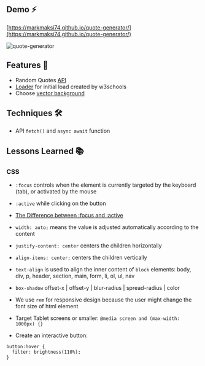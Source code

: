 ## Demo ⚡
[https://markmaksi74.github.io/quote-generator/](https://markmaksi74.github.io/quote-generator/)

![quote-generator](https://i.ibb.co/Bw4tHD9/quotes-generator.jpg)

## Features 🥁
- Random Quotes [API](https://type.fit/api/quotes)
- [Loader](https://www.w3schools.com/howto/howto_css_loader.asp) for initial load created by w3schools
- Choose [vector background](https://heropatterns.com/)

## Techniques 🛠
- API `fetch()` and `async await` function

## Lessons Learned 📚
### CSS
- `:focus` controls when the element is currently targeted by the keyboard (tab), or activated by the mouse

- `:active` while clicking on the button

- [The Difference between :focus and :active](https://stackoverflow.com/questions/1677990/what-is-the-difference-between-focus-and-active)

- `width: auto;` means the value is adjusted automatically according to the content

- `justify-content: center` centers the children horizontally

- `align-items: center;` centers the children vertically

- `text-align` is used to align the inner content of `block` elements: body, div, p, header, section, main, form, li, ol, ul, nav

- `box-shadow` offset-x | offset-y | blur-radius | spread-radius | color

- We use `rem` for responsive design because the user might change the font size of html element

- Target Tablet screens or smaller: `@media screen and (max-width: 1000px) {}`

- Create an interactive button:
```
button:hover {
  filter: brightness(110%);
}
```
